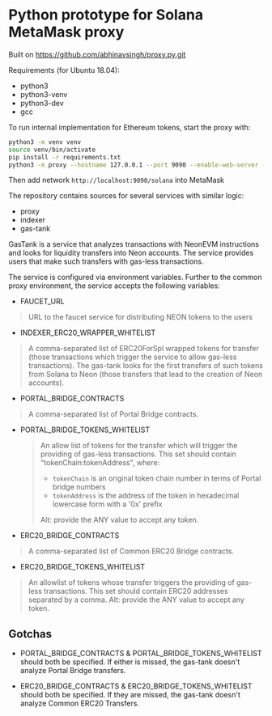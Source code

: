 # Python prototype for Solana MetaMask proxy

Built on https://github.com/abhinavsingh/proxy.py.git

Requirements (for Ubuntu 18.04):
- python3
- python3-venv
- python3-dev
- gcc

To run internal implementation for Ethereum tokens, start the proxy with:

```bash
python3 -m venv venv
source venv/bin/activate
pip install -r requirements.txt
python3 -m proxy --hostname 127.0.0.1 --port 9090 --enable-web-server --plugins proxy.plugin.NeonRpcApiPlugin --num-workers=1
```

Then add network `http://localhost:9090/solana` into MetaMask


The repository contains sources for several services with similar logic:
- proxy
- indexer
- gas-tank

GasTank is a service that analyzes transactions with NeonEVM instructions and looks for liquidity transfers into Neon accounts. The service provides users that make such transfers with gas-less transactions.

The service is configured via environment variables. Further to the common proxy environment, the service accepts the following variables:

- FAUCET_URL

 > URL to the faucet service for distributing NEON tokens to the users

- INDEXER_ERC20_WRAPPER_WHITELIST

 > A comma-separated list of ERC20ForSpl wrapped tokens for transfer (those transactions which trigger the service to allow gas-less transactions). The gas-tank looks for the first transfers of such tokens from Solana to Neon (those transfers that lead to the creation of Neon accounts).

- PORTAL_BRIDGE_CONTRACTS

 > A comma-separated list of Portal Bridge contracts.

- PORTAL_BRIDGE_TOKENS_WHITELIST

  > An allow list of tokens for the transfer which will trigger the providing of gas-less transactions. This set should contain "tokenChain:tokenAddress", where:
  > - `tokenChain` is an original token chain number in terms of Portal bridge numbers
  > - `tokenAddress` is the address of the token in hexadecimal lowercase form with a '0x' prefix
  >
  > Alt: provide the ANY value to accept any token.

- ERC20_BRIDGE_CONTRACTS

> A comma-separated list of Common ERC20 Bridge contracts.

- ERC20_BRIDGE_TOKENS_WHITELIST

> An allowlist of tokens whose transfer triggers the providing of gas-less transactions. This set should contain ERC20 addresses separated by a comma. Alt: provide the ANY value to accept any token.

## Gotchas

- PORTAL_BRIDGE_CONTRACTS & PORTAL_BRIDGE_TOKENS_WHITELIST should both be specified. If either is missed, the gas-tank doesn't analyze Portal Bridge transfers.

- ERC20_BRIDGE_CONTRACTS & ERC20_BRIDGE_TOKENS_WHITELIST should both be specified. If they are missed, the gas-tank doesn't analyze Common ERC20 Transfers.
